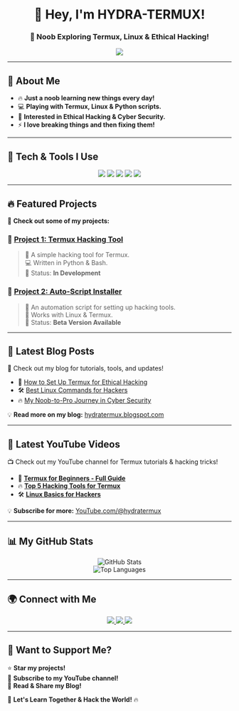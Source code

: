 <h1 align="center">👋 Hey, I'm HYDRA-TERMUX!</h1>
<h3 align="center">🚀 Noob Exploring Termux, Linux & Ethical Hacking!</h3>

<p align="center">
  <img src="https://profile-counter.glitch.me/HYDRA-TERMUX/count.svg" />
</p>

---

## 🚀 About Me  
- 🔥 **Just a noob learning new things every day!**  
- 💻 **Playing with Termux, Linux & Python scripts.**  
- 🎯 **Interested in Ethical Hacking & Cyber Security.**  
- ⚡ **I love breaking things and then fixing them!**  

---

## 🔧 Tech & Tools I Use  
<p align="center">
  <img src="https://img.shields.io/badge/Termux-000000?style=for-the-badge&logo=gnubash&logoColor=white" />
  <img src="https://img.shields.io/badge/Linux-FCC624?style=for-the-badge&logo=linux&logoColor=black" />
  <img src="https://img.shields.io/badge/Python-3776AB?style=for-the-badge&logo=python&logoColor=white" />
  <img src="https://img.shields.io/badge/Bash-4EAA25?style=for-the-badge&logo=gnubash&logoColor=white" />
  <img src="https://img.shields.io/badge/GitHub-181717?style=for-the-badge&logo=github&logoColor=white" />
</p>

---

## 🔥 Featured Projects  
🚀 **Check out some of my projects:**  
### **🔹 [Project 1: Termux Hacking Tool](https://github.com/HYDRA-TERMUX/Project1)**
> 📌 A simple hacking tool for Termux.  
> 💻 Written in Python & Bash.  
> 🚀 Status: **In Development**  

### **🔹 [Project 2: Auto-Script Installer](https://github.com/HYDRA-TERMUX/Project2)**
> 📌 An automation script for setting up hacking tools.  
> 🔧 Works with Linux & Termux.  
> 🚀 Status: **Beta Version Available**  

---

## 📢 Latest Blog Posts  
📖 Check out my blog for tutorials, tools, and updates!  

- 📝 [How to Set Up Termux for Ethical Hacking](https://hydratermux.blogspot.com/post1)  
- 🛠️ [Best Linux Commands for Hackers](https://hydratermux.blogspot.com/post2)  
- 🔥 [My Noob-to-Pro Journey in Cyber Security](https://hydratermux.blogspot.com/post3)  

💡 **Read more on my blog:** [hydratermux.blogspot.com](https://hydratermux.blogspot.com)

---

## 🎥 Latest YouTube Videos  
📺 Check out my YouTube channel for Termux tutorials & hacking tricks!  

- 🔴 **[Termux for Beginners - Full Guide](https://YouTube.com/watch?v=video1)**  
- 🔥 **[Top 5 Hacking Tools for Termux](https://YouTube.com/watch?v=video2)**  
- 🛠️ **[Linux Basics for Hackers](https://YouTube.com/watch?v=video3)**  

💡 **Subscribe for more:** [YouTube.com/@hydratermux](https://youtube.com/@hydratermux?si=7cX3XJFoI-n-7Qnj)

---

## 📊 My GitHub Stats  
<p align="center">
  <img src="https://github-readme-stats.vercel.app/api?username=HYDRA-TERMUX&show_icons=true&theme=tokyonight" alt="GitHub Stats" />
  <br>
  <img src="https://github-readme-stats.vercel.app/api/top-langs/?username=HYDRA-TERMUX&layout=compact&theme=tokyonight" alt="Top Languages" />
</p>

---

## 🌍 Connect with Me  
<p align="center">
  <a href="https://github.com/HYDRA-TERMUX">
    <img src="https://img.shields.io/badge/GitHub-HYDRA--TERMUX-181717?style=for-the-badge&logo=github" />
  </a>
  <a href="https://hydratermux.blogspot.com">
    <img src="https://img.shields.io/badge/Blogger-HYDRA--TERMUX-FF5722?style=for-the-badge&logo=blogger&logoColor=white" />
  </a>
  <a href="https://youtube.com/@hydratermux?si=7cX3XJFoI-n-7Qnj">
    <img src="https://img.shields.io/badge/YouTube-HYDRA--TERMUX-FF0000?style=for-the-badge&logo=youtube&logoColor=white" />
  </a>
</p>

---

## 🎯 Want to Support Me?  
⭐ **Star my projects!**  
🔔 **Subscribe to my YouTube channel!**  
📝 **Read & Share my Blog!**  

🚀 **Let's Learn Together & Hack the World!** 🔥  
